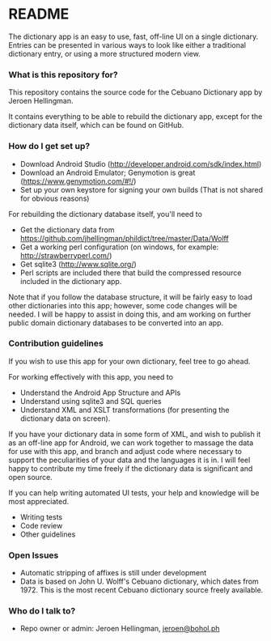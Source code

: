 # README #

The dictionary app is an easy to use, fast, off-line UI on a single dictionary. Entries can be presented in various ways to look like either a traditional dictionary entry, or using a more structured modern view.

### What is this repository for? ###

This repository contains the source code for the Cebuano Dictionary app by Jeroen Hellingman.

It contains everything to be able to rebuild the dictionary app, except for the dictionary data itself, which can be found 
on GitHub.

### How do I get set up? ###

* Download Android Studio (http://developer.android.com/sdk/index.html)
* Download an Android Emulator; Genymotion is great (https://www.genymotion.com/#!/)
* Set up your own keystore for signing your own builds (That is not shared for obvious reasons)

For rebuilding the dictionary database itself, you'll need to

* Get the dictionary data from https://github.com/jhellingman/phildict/tree/master/Data/Wolff
* Get a working perl configuration (on windows, for example: http://strawberryperl.com/)
* Get sqlite3 (http://www.sqlite.org/)
* Perl scripts are included there that build the compressed resource included in the dictionary app.

Note that if you follow the database structure, it will be fairly easy to load other dictionaries into this app; however, some code changes will be needed. I will be happy to assist in doing this, and am working on further public domain dictionary databases to be converted into an app.

### Contribution guidelines ###

If you wish to use this app for your own dictionary, feel tree to go ahead.

For working effectively with this app, you need to

* Understand the Android App Structure and APIs
* Understand using sqlite3 and SQL queries
* Understand XML and XSLT transformations (for presenting the dictionary data on screen).

If you have your dictionary data in some form of XML, and wish to publish it as an off-line app for Android, we can work together to massage the data for use with this app, and branch and adjust code where necessary to support the peculiarities of your data and the languages it is in. I will feel happy to contribute my time freely if the dictionary data is significant and open source.

If you can help writing automated UI tests, your help and knowledge will be most appreciated.

* Writing tests
* Code review
* Other guidelines

### Open Issues ###

* Automatic stripping of affixes is still under development
* Data is based on John U. Wolff's Cebuano dictionary, which dates from 1972. This is the most recent Cebuano dictionary source freely available.

### Who do I talk to? ###

* Repo owner or admin: Jeroen Hellingman, jeroen@bohol.ph